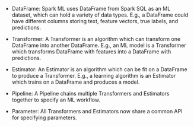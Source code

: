 * DataFrame: Spark ML uses DataFrame from Spark SQL as an ML dataset, which can hold a variety of data types. E.g., a DataFrame could have different columns storing text, feature vectors, true labels, and predictions.

* Transformer: A Transformer is an algorithm which can transform one DataFrame into another DataFrame. E.g., an ML model is a Transformer which transforms DataFrame with features into a DataFrame with predictions.

* Estimator: An Estimator is an algorithm which can be fit on a DataFrame to produce a Transformer. E.g., a learning algorithm is an Estimator which trains on a DataFrame and produces a model.

* Pipeline: A Pipeline chains multiple Transformers and Estimators together to specify an ML workflow.

* Parameter: All Transformers and Estimators now share a common API for specifying parameters.